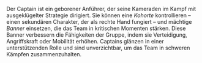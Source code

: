 
Der Captain ist ein geborener Anführer, der seine Kameraden im Kampf mit ausgeklügelter Strategie dirigiert. Sie können eine _Kohorte_ kontrollieren – einen sekundären Charakter, der als rechte Hand fungiert – und mächtige _Banner_ einsetzen, die das Team in kritischen Momenten stärken. Diese Banner verbessern die Fähigkeiten der Gruppe, indem sie Verteidigung, Angriffskraft oder Mobilität erhöhen. Captains glänzen in einer unterstützenden Rolle und sind unverzichtbar, um das Team in schweren Kämpfen zusammenzuhalten.
